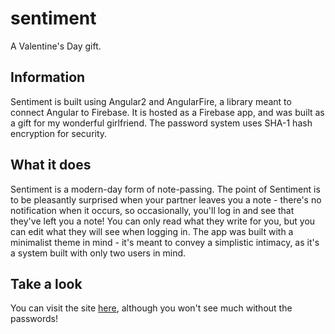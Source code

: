 # sentiment
A Valentine's Day gift.

## Information
Sentiment is built using Angular2 and AngularFire, a library meant to connect Angular to Firebase. It is hosted as a Firebase app, and was built as a gift for my wonderful girlfriend. The password system uses SHA-1 hash encryption for security.

## What it does
Sentiment is a modern-day form of note-passing. The point of Sentiment is to be pleasantly surprised when your partner leaves you a note - there's no notification when it occurs, so occasionally, you'll log in and see that they've left you a note! You can only read what they write for you, but you can edit what they will see when logging in. The app was built with a minimalist theme in mind - it's meant to convey a simplistic intimacy, as it's a system built with only two users in mind.

## Take a look
You can visit the site [here][], although you won't see much without the passwords!

[here]: http://sentiment-notes.firebaseapp.com/
